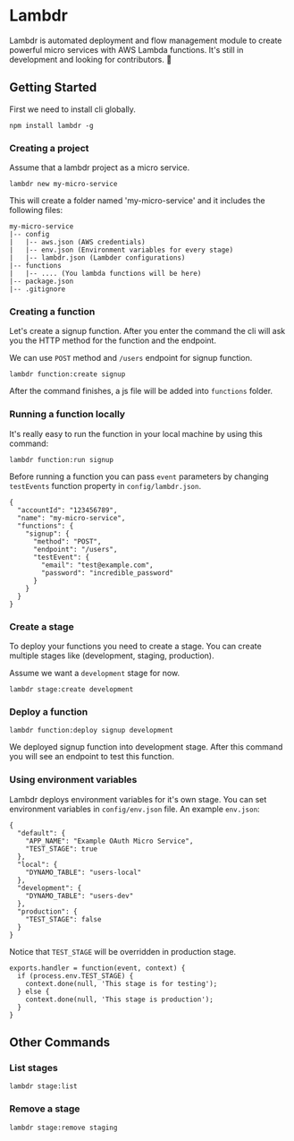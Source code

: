 Lambdr
======
Lambdr is automated deployment and flow management module to create powerful micro services with AWS Lambda functions. It's still in development and looking for contributors. 🤘

## Getting Started
First we need to install cli globally.
```
npm install lambdr -g
```

### Creating a project
Assume that a lambdr project as a micro service.
```
lambdr new my-micro-service
```

This will create a folder named 'my-micro-service' and it includes the following files:

```
my-micro-service
|-- config
|   |-- aws.json (AWS credentials)
|   |-- env.json (Environment variables for every stage)
|   |-- lambdr.json (Lambder configurations)
|-- functions
|   |-- .... (You lambda functions will be here)
|-- package.json
|-- .gitignore
```

### Creating a function
Let's create a signup function. After you enter the command the cli will ask you the HTTP method for the function and the endpoint.

We can use ```POST``` method and ```/users``` endpoint for signup function.

```
lambdr function:create signup
```

After the command finishes, a js file will be added into ```functions``` folder.

### Running a function locally
It's really easy to run the function in your local machine by using this command:
```
lambdr function:run signup
```

Before running a function you can pass ```event``` parameters by changing ```testEvents``` function property in ```config/lambdr.json```.
```
{
  "accountId": "123456789",
  "name": "my-micro-service",
  "functions": {
    "signup": {
      "method": "POST",
      "endpoint": "/users",
      "testEvent": {
        "email": "test@example.com",
        "password": "incredible_password"
      }
    }
  }
}
```

### Create a stage
To deploy your functions you need to create a stage. You can create multiple stages like (development, staging, production).

Assume we want a ```development``` stage for now.

```
lambdr stage:create development
```

### Deploy a function
```
lambdr function:deploy signup development
```

We deployed signup function into development stage. After this command you will see an endpoint to test this function.

### Using environment variables
Lambdr deploys environment variables for it's own stage. You can set environment variables in ```config/env.json``` file. An example ```env.json```:
```
{
  "default": {
    "APP_NAME": "Example OAuth Micro Service",
    "TEST_STAGE": true
  },
  "local": {
    "DYNAMO_TABLE": "users-local"
  },
  "development": {
    "DYNAMO_TABLE": "users-dev"
  },
  "production": {
    "TEST_STAGE": false
  }
}
```

Notice that ```TEST_STAGE``` will be overridden in production stage.

```
exports.handler = function(event, context) {
  if (process.env.TEST_STAGE) {
    context.done(null, 'This stage is for testing');
  } else {
    context.done(null, 'This stage is production');
  }
}
```



## Other Commands
### List stages
```
lambdr stage:list
```

### Remove a stage
```
lambdr stage:remove staging
```
